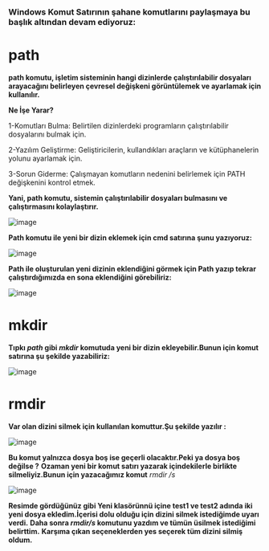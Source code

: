 ### Windows Komut Satırının şahane komutlarını paylaşmaya bu başlık altından devam ediyoruz:
# path
**path komutu, işletim sisteminin hangi dizinlerde çalıştırılabilir dosyaları arayacağını belirleyen çevresel değişkeni görüntülemek ve ayarlamak için kullanılır.**

**Ne İşe Yarar?**

1-Komutları Bulma: Belirtilen dizinlerdeki programların çalıştırılabilir dosyalarını bulmak için.

2-Yazılım Geliştirme: Geliştiricilerin, kullandıkları araçların ve kütüphanelerin yolunu ayarlamak için.

3-Sorun Giderme: Çalışmayan komutların nedenini belirlemek için PATH değişkenini kontrol etmek.

**Yani, path komutu, sistemin çalıştırılabilir dosyaları bulmasını ve çalıştırmasını kolaylaştırır.**

![image](https://github.com/user-attachments/assets/55ba397c-3c26-4c61-93aa-2c6bea7d19ab)

**Path komutu ile yeni bir dizin eklemek için cmd satırına şunu yazıyoruz:**

![image](https://github.com/user-attachments/assets/960e1ca4-2719-4304-a7bc-3b010b437ab4)

**Path ile oluşturulan yeni dizinin eklendiğini görmek için Path yazıp tekrar çalıştırdığımızda en sona eklendiğini görebiliriz:**

![image](https://github.com/user-attachments/assets/7bf8325a-d888-4885-8c4e-9d2a48ea1cf5)

# mkdir 
**Tıpkı *path* gibi *mkdir* komutuda yeni bir dizin ekleyebilir.Bunun için komut satırına şu şekilde yazabiliriz:**


![image](https://github.com/user-attachments/assets/85bdc282-9805-451d-b34e-319d00f3a8d7)

# rmdir 
**Var olan dizini silmek için kullanılan komuttur.Şu şekilde yazılır :**

![image](https://github.com/user-attachments/assets/d396a0d7-4da0-416b-b5ef-a9a6e7b62788)

**Bu komut yalnızca dosya boş ise geçerli olacaktır.Peki ya dosya boş değilse ?**
**Ozaman yeni bir komut satırı yazarak içindekilerle birlikte silmeliyiz.Bunun için yazacağımız komut** *rmdir /s*

![image](https://github.com/user-attachments/assets/2574a321-0f08-40ae-aba9-9ecfc0e543c3)

**Resimde gördüğünüz gibi Yeni klasörünnü içine test1 ve test2 adında iki yeni dosya ekledim.İçerisi dolu olduğu için dizini silmek istediğimde uyarı verdi.**
**Daha sonra *rmdir/s* komutunu yazdım ve tümün üsilmek istediğimi belirttim.**
**Karşıma çıkan seçeneklerden yes seçerek tüm dizini silmiş oldum.**
